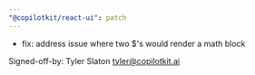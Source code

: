 ```yaml
---
"@copilotkit/react-ui": patch
---
```


- fix: address issue where two $'s would render a math block

Signed-off-by: Tyler Slaton <tyler@copilotkit.ai>
